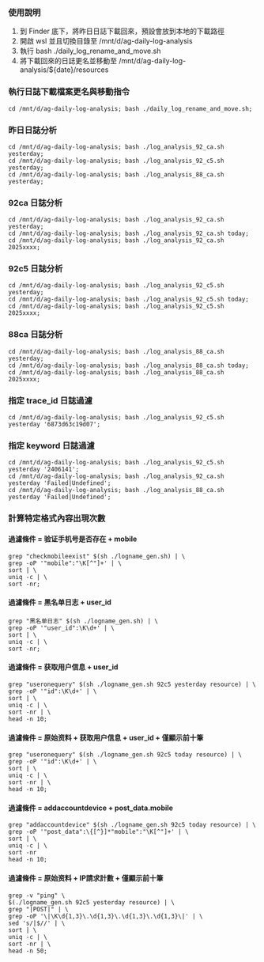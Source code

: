 ### 使用說明
1. 到 Finder 底下，將昨日日誌下載回來，預設會放到本地的下載路徑
2. 開啟 wsl 並且切換目錄至 /mnt/d/ag-daily-log-analysis
3. 執行 bash ./daily_log_rename_and_move.sh
4. 將下載回來的日誌更名並移動至 /mnt/d/ag-daily-log-analysis/${date}/resources

### 執行日誌下載檔案更名與移動指令
```
cd /mnt/d/ag-daily-log-analysis; bash ./daily_log_rename_and_move.sh;
```

### 昨日日誌分析
```
cd /mnt/d/ag-daily-log-analysis; bash ./log_analysis_92_ca.sh yesterday;
cd /mnt/d/ag-daily-log-analysis; bash ./log_analysis_92_c5.sh yesterday;
cd /mnt/d/ag-daily-log-analysis; bash ./log_analysis_88_ca.sh yesterday;
```

### 92ca 日誌分析
```
cd /mnt/d/ag-daily-log-analysis; bash ./log_analysis_92_ca.sh yesterday;
cd /mnt/d/ag-daily-log-analysis; bash ./log_analysis_92_ca.sh today;
cd /mnt/d/ag-daily-log-analysis; bash ./log_analysis_92_ca.sh 2025xxxx;
```

### 92c5 日誌分析
```
cd /mnt/d/ag-daily-log-analysis; bash ./log_analysis_92_c5.sh yesterday;
cd /mnt/d/ag-daily-log-analysis; bash ./log_analysis_92_c5.sh today;
cd /mnt/d/ag-daily-log-analysis; bash ./log_analysis_92_c5.sh 2025xxxx;
```

### 88ca 日誌分析
```
cd /mnt/d/ag-daily-log-analysis; bash ./log_analysis_88_ca.sh yesterday;
cd /mnt/d/ag-daily-log-analysis; bash ./log_analysis_88_ca.sh today;
cd /mnt/d/ag-daily-log-analysis; bash ./log_analysis_88_ca.sh 2025xxxx;
``` 

### 指定 trace_id 日誌過濾
```
cd /mnt/d/ag-daily-log-analysis; bash ./log_analysis_92_c5.sh yesterday '6873d63c19d07';
```

### 指定 keyword 日誌過濾
```
cd /mnt/d/ag-daily-log-analysis; bash ./log_analysis_92_c5.sh yesterday '2406141';
cd /mnt/d/ag-daily-log-analysis; bash ./log_analysis_92_ca.sh yesterday 'Failed|Undefined';
cd /mnt/d/ag-daily-log-analysis; bash ./log_analysis_88_ca.sh yesterday 'Failed|Undefined';
```

### 計算特定格式內容出現次數 

#### 過濾條件 = 验证手机号是否存在 + mobile
```
grep "checkmobileexist" $(sh ./logname_gen.sh) | \
grep -oP '"mobile":"\K[^"]+' | \
sort | \
uniq -c | \
sort -nr;
```

#### 過濾條件 = 黑名单日志 + user_id
```
grep "黑名单日志" $(sh ./logname_gen.sh) | \
grep -oP '"user_id":\K\d+' | \
sort | \
uniq -c | \
sort -nr;
```

#### 過濾條件 = 获取用户信息 + user_id
```
grep "useronequery" $(sh ./logname_gen.sh 92c5 yesterday resource) | \
grep -oP '"id":\K\d+' | \
sort | \
uniq -c | \
sort -nr | \
head -n 10;
```

#### 過濾條件 = 原始资料 + 获取用户信息 + user_id + 僅顯示前十筆
```
grep "useronequery" $(sh ./logname_gen.sh 92c5 today resource) | \
grep -oP '"id":\K\d+' | \
sort | \
uniq -c | \
sort -nr | \
head -n 10;
```

#### 過濾條件 = addaccountdevice + post_data.mobile
```
grep "addaccountdevice" $(sh ./logname_gen.sh 92c5 today resource) | \
grep -oP '"post_data":\{[^}]*"mobile":"\K[^"]+' | \
sort | \
uniq -c | \
sort -nr
head -n 10;
```

#### 過濾條件 = 原始资料 + IP請求計數 + 僅顯示前十筆
```
grep -v "ping" \
$(./logname_gen.sh 92c5 yesterday resource) | \
grep "|POST|" | \
grep -oP '\|\K\d{1,3}\.\d{1,3}\.\d{1,3}\.\d{1,3}\|' | \
sed 's/|$//' | \
sort | \
uniq -c | \
sort -nr | \
head -n 50;
```